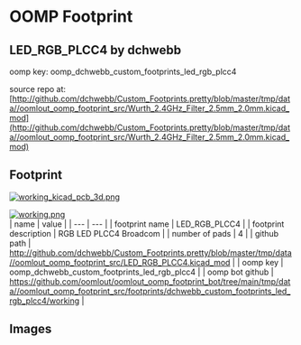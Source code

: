 # OOMP Footprint  
## LED_RGB_PLCC4  by dchwebb  
  
oomp key: oomp_dchwebb_custom_footprints_led_rgb_plcc4  
  
source repo at: [http://github.com/dchwebb/Custom_Footprints.pretty/blob/master/tmp/data//oomlout_oomp_footprint_src/Wurth_2.4GHz_Filter_2.5mm_2.0mm.kicad_mod](http://github.com/dchwebb/Custom_Footprints.pretty/blob/master/tmp/data//oomlout_oomp_footprint_src/Wurth_2.4GHz_Filter_2.5mm_2.0mm.kicad_mod)  
## Footprint  
  
[![working_kicad_pcb_3d.png](working_kicad_pcb_3d_600.png)](working_kicad_pcb_3d.png)  
  
[![working.png](working_600.png)](working.png)  
| name | value | 
| --- | --- | 
| footprint name | LED_RGB_PLCC4 | 
| footprint description | RGB LED PLCC4 Broadcom | 
| number of pads | 4 | 
| github path | http://github.com/dchwebb/Custom_Footprints.pretty/blob/master/tmp/data//oomlout_oomp_footprint_src/LED_RGB_PLCC4.kicad_mod | 
| oomp key | oomp_dchwebb_custom_footprints_led_rgb_plcc4 | 
| oomp bot github | https://github.com/oomlout/oomlout_oomp_footprint_bot/tree/main/tmp/data//oomlout_oomp_footprint_src/footprints/dchwebb_custom_footprints_led_rgb_plcc4/working | 
## Images  
